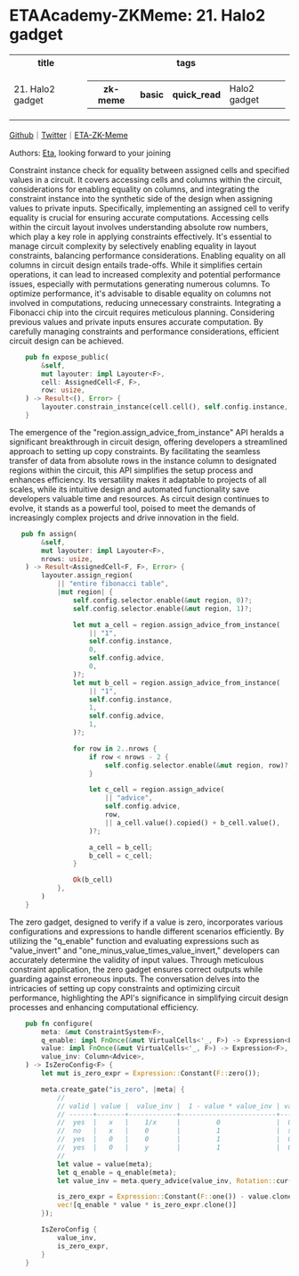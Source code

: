 # ETAAcademy-ZKMeme: 21. Halo2 gadget

<table>
  <tr>
    <th>title</th>
    <th>tags</th>
  </tr>
  <tr>
    <td>21. Halo2 gadget</td>
    <td>
      <table>
        <tr>
          <th>zk-meme</th>
          <th>basic</th>
          <th>quick_read</th>
          <td>Halo2 gadget</td>
        </tr>
      </table>
    </td>
  </tr>
</table>

[Github](https://github.com/ETAAcademy)｜[Twitter](https://twitter.com/ETAAcademy)｜[ETA-ZK-Meme](https://github.com/ETAAcademy/ETAAcademy-ZK-Meme)

Authors: [Eta](https://twitter.com/pwhattie), looking forward to your joining

Constraint instance check for equality between assigned cells and specified values in a circuit. It covers accessing cells and columns within the circuit, considerations for enabling equality on columns, and integrating the constraint instance into the synthetic side of the design when assigning values to private inputs. Specifically, implementing an assigned cell to verify equality is crucial for ensuring accurate computations. Accessing cells within the circuit layout involves understanding absolute row numbers, which play a key role in applying constraints effectively. It's essential to manage circuit complexity by selectively enabling equality in layout constraints, balancing performance considerations. Enabling equality on all columns in circuit design entails trade-offs. While it simplifies certain operations, it can lead to increased complexity and potential performance issues, especially with permutations generating numerous columns. To optimize performance, it's advisable to disable equality on columns not involved in computations, reducing unnecessary constraints. Integrating a Fibonacci chip into the circuit requires meticulous planning. Considering previous values and private inputs ensures accurate computation. By carefully managing constraints and performance considerations, efficient circuit design can be achieved.

```rust
    pub fn expose_public(
        &self,
        mut layouter: impl Layouter<F>,
        cell: AssignedCell<F, F>,
        row: usize,
    ) -> Result<(), Error> {
        layouter.constrain_instance(cell.cell(), self.config.instance, row)
    }

```

The emergence of the "region.assign_advice_from_instance" API heralds a significant breakthrough in circuit design, offering developers a streamlined approach to setting up copy constraints. By facilitating the seamless transfer of data from absolute rows in the instance column to designated regions within the circuit, this API simplifies the setup process and enhances efficiency. Its versatility makes it adaptable to projects of all scales, while its intuitive design and automated functionality save developers valuable time and resources. As circuit design continues to evolve, it stands as a powerful tool, poised to meet the demands of increasingly complex projects and drive innovation in the field.

```rust
   pub fn assign(
        &self,
        mut layouter: impl Layouter<F>,
        nrows: usize,
    ) -> Result<AssignedCell<F, F>, Error> {
        layouter.assign_region(
            || "entire fibonacci table",
            |mut region| {
                self.config.selector.enable(&mut region, 0)?;
                self.config.selector.enable(&mut region, 1)?;

                let mut a_cell = region.assign_advice_from_instance(
                    || "1",
                    self.config.instance,
                    0,
                    self.config.advice,
                    0,
                )?;
                let mut b_cell = region.assign_advice_from_instance(
                    || "1",
                    self.config.instance,
                    1,
                    self.config.advice,
                    1,
                )?;

                for row in 2..nrows {
                    if row < nrows - 2 {
                        self.config.selector.enable(&mut region, row)?;
                    }

                    let c_cell = region.assign_advice(
                        || "advice",
                        self.config.advice,
                        row,
                        || a_cell.value().copied() + b_cell.value(),
                    )?;

                    a_cell = b_cell;
                    b_cell = c_cell;
                }

                Ok(b_cell)
            },
        )
    }
```

The zero gadget, designed to verify if a value is zero, incorporates various configurations and expressions to handle different scenarios efficiently. By utilizing the "q_enable" function and evaluating expressions such as "value_invert" and "one_minus_value_times_value_invert," developers can accurately determine the validity of input values. Through meticulous constraint application, the zero gadget ensures correct outputs while guarding against erroneous inputs. The conversation delves into the intricacies of setting up copy constraints and optimizing circuit performance, highlighting the API's significance in simplifying circuit design processes and enhancing computational efficiency.

```rust
    pub fn configure(
        meta: &mut ConstraintSystem<F>,
        q_enable: impl FnOnce(&mut VirtualCells<'_, F>) -> Expression<F>,
        value: impl FnOnce(&mut VirtualCells<'_, F>) -> Expression<F>,
        value_inv: Column<Advice>,
    ) -> IsZeroConfig<F> {
        let mut is_zero_expr = Expression::Constant(F::zero());

        meta.create_gate("is_zero", |meta| {
            //
            // valid | value |  value_inv |  1 - value * value_inv | value * (1 - value* value_inv)
            // ------+-------+------------+------------------------+-------------------------------
            //  yes  |   x   |    1/x     |         0              |  0
            //  no   |   x   |    0       |         1              |  x
            //  yes  |   0   |    0       |         1              |  0
            //  yes  |   0   |    y       |         1              |  0
            //
            let value = value(meta);
            let q_enable = q_enable(meta);
            let value_inv = meta.query_advice(value_inv, Rotation::cur());

            is_zero_expr = Expression::Constant(F::one()) - value.clone() * value_inv;
            vec![q_enable * value * is_zero_expr.clone()]
        });

        IsZeroConfig {
            value_inv,
            is_zero_expr,
        }
    }
```
